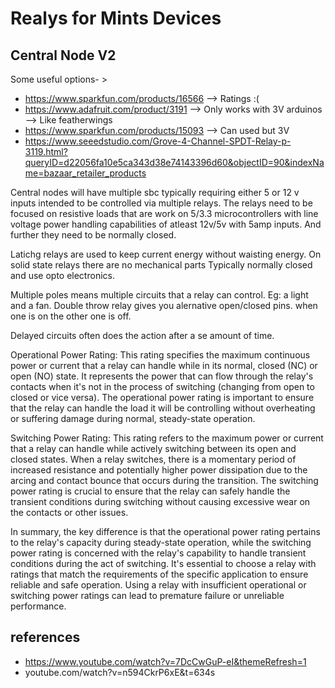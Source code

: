 # Realys for Mints Devices

## Central Node V2

Some useful options- >
- https://www.sparkfun.com/products/16566  --> Ratings  :(
- https://www.adafruit.com/product/3191 --> Only works with 3V arduinos --> Like featherwings 
- https://www.sparkfun.com/products/15093 --> Can used but 3V 
- https://www.seeedstudio.com/Grove-4-Channel-SPDT-Relay-p-3119.html?queryID=d22056fa10e5ca343d38e74143396d60&objectID=90&indexName=bazaar_retailer_products

Central nodes will have multiple sbc typically requiring either 5 or 12 v inputs intended to be controlled via multiple relays. The relays need to be focused on resistive loads that are work on 5/3.3 microcontrollers with line voltage power handling capabilities of atleast 12v/5v with 5amp inputs. And further they need to be normally closed.

Latichg relays are used to keep current energy without waisting energy.
On solid state relays there are no mechanical parts Typically normally closed and use opto electronics.

Multiple poles means multiple circuits that a relay can control. Eg: a light and a fan. 
Double throw relay gives you alernative open/closed pins. when one is on the other one is off. 

Delayed circuits often does the action after a se amount of time. 

Operational Power Rating: This rating specifies the maximum continuous power or current that a relay can handle while in its normal, closed (NC) or open (NO) state. It represents the power that can flow through the relay's contacts when it's not in the process of switching (changing from open to closed or vice versa). The operational power rating is important to ensure that the relay can handle the load it will be controlling without overheating or suffering damage during normal, steady-state operation.

Switching Power Rating: This rating refers to the maximum power or current that a relay can handle while actively switching between its open and closed states. When a relay switches, there is a momentary period of increased resistance and potentially higher power dissipation due to the arcing and contact bounce that occurs during the transition. The switching power rating is crucial to ensure that the relay can safely handle the transient conditions during switching without causing excessive wear on the contacts or other issues.

In summary, the key difference is that the operational power rating pertains to the relay's capacity during steady-state operation, while the switching power rating is concerned with the relay's capability to handle transient conditions during the act of switching. It's essential to choose a relay with ratings that match the requirements of the specific application to ensure reliable and safe operation. Using a relay with insufficient operational or switching power ratings can lead to premature failure or unreliable performance.


## references
- https://www.youtube.com/watch?v=7DcCwGuP-eI&themeRefresh=1
- youtube.com/watch?v=n594CkrP6xE&t=634s

